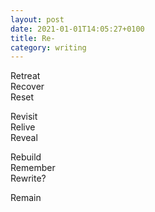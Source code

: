 ```yaml
---
layout: post
date: 2021-01-01T14:05:27+0100
title: Re-
category: writing
---
```


Retreat  
Recover  
Reset

Revisit  
Relive  
Reveal

Rebuild  
Remember  
Rewrite?

Remain
